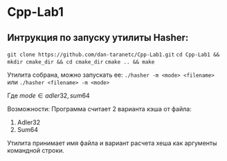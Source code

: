 # Cpp-Lab1
## Интрукция по запуску утилиты Hasher:
``git clone https://github.com/dan-taranetc/Cpp-Lab1.git``
``cd Cpp-Lab1 && mkdir cmake_dir && cd cmake_dir``
``cmake .. && make``

Утилита собрана, можно запускать ее:
``./hasher -m <mode> <filename>`` 
или
``./hasher <filename> -m <mode>`` 

Где $mode \in {adler32, sum64}$

Возможности:
Программа считает 2 варианта кэша от файла:
1. Adler32
2. Sum64

Утилита принимает имя файла и вариант расчета хеша как аргументы командной строки.

